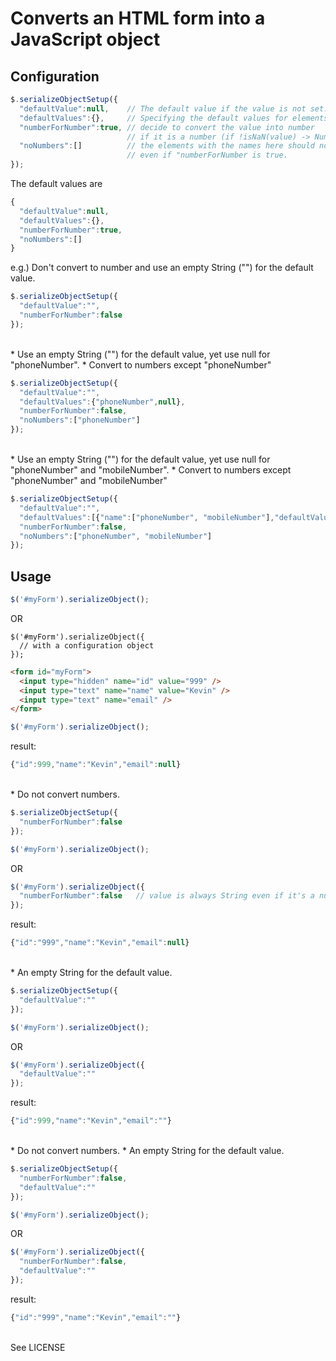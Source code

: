 # Converts an HTML form into a JavaScript object

## Configuration

```js
$.serializeObjectSetup({
  "defaultValue":null,    // The default value if the value is not set.
  "defaultValues":{},     // Specifying the default values for elements with the given names.
  "numberForNumber":true, // decide to convert the value into number
                          // if it is a number (if !isNaN(value) -> Number(value)).
  "noNumbers":[]          // the elements with the names here should not be converted into numbers
                          // even if "numberForNumber is true.
});
```
The default values are
```js
{
  "defaultValue":null,
  "defaultValues":{},
  "numberForNumber":true,
  "noNumbers":[]
}
```
e.g.)
Don't convert to number and use an empty String ("") for the default value.
```js
$.serializeObjectSetup({
  "defaultValue":"",
  "numberForNumber":false
});
```
<br />
* Use an empty String ("") for the default value, yet use null for "phoneNumber".
* Convert to numbers except "phoneNumber"

```js
$.serializeObjectSetup({
  "defaultValue":"",
  "defaultValues":{"phoneNumber",null},
  "numberForNumber":false,
  "noNumbers":["phoneNumber"]
});
```
<br />
* Use an empty String ("") for the default value, yet use null for "phoneNumber" and "mobileNumber".
* Convert to numbers except "phoneNumber" and "mobileNumber"

```js
$.serializeObjectSetup({
  "defaultValue":"",
  "defaultValues":[{"name":["phoneNumber", "mobileNumber"],"defaultValue":null}],
  "numberForNumber":false,
  "noNumbers":["phoneNumber", "mobileNumber"]
});
```


## Usage
```js
$('#myForm').serializeObject();
```
OR
```
$('#myForm').serializeObject({
  // with a configuration object
});

```
```html
<form id="myForm">
  <input type="hidden" name="id" value="999" />
  <input type="text" name="name" value="Kevin" />
  <input type="text" name="email" />
</form>
```
```js
$('#myForm').serializeObject();
```
result:
```js
{"id":999,"name":"Kevin","email":null}
```
<br />
* Do not convert numbers.

```js
$.serializeObjectSetup({
  "numberForNumber":false
});

$('#myForm').serializeObject();
```
OR
```js
$('#myForm').serializeObject({
  "numberForNumber":false   // value is always String even if it's a number.
});
```
result:
```js
{"id":"999","name":"Kevin","email":null}
```
<br />
* An empty String for the default value.

```js
$.serializeObjectSetup({
  "defaultValue":""
});

$('#myForm').serializeObject();
```
OR
```js
$('#myForm').serializeObject({
  "defaultValue":""
});
```
result:
```js
{"id":999,"name":"Kevin","email":""}
```
<br />
* Do not convert numbers.
* An empty String for the default value.

```js
$.serializeObjectSetup({
  "numberForNumber":false,
  "defaultValue":""
});

$('#myForm').serializeObject();
```
OR
```js
$('#myForm').serializeObject({
  "numberForNumber":false,
  "defaultValue":""
});
```
result:
```js
{"id":"999","name":"Kevin","email":""}
```
<br />
See LICENSE
